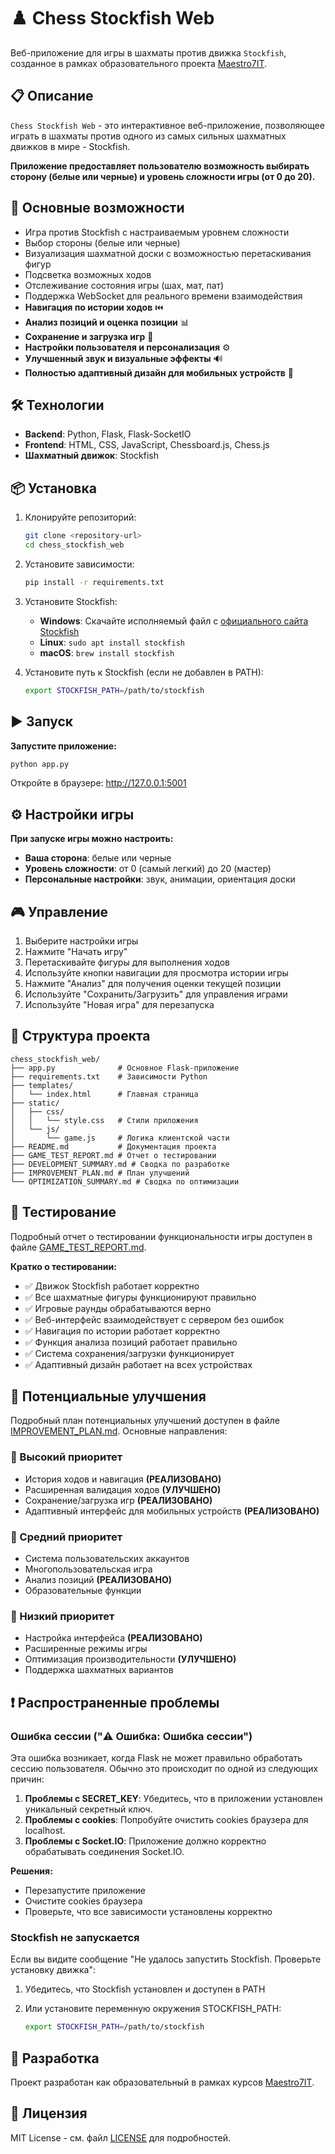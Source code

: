 # ♟️ Chess Stockfish Web

Веб-приложение для игры в шахматы против движка `Stockfish`, созданное в рамках образовательного проекта [Maestro7IT](https://school-maestro7it.ru/).

## 📋 Описание

`Chess Stockfish Web` - это интерактивное веб-приложение, позволяющее играть в шахматы против одного из самых сильных шахматных движков в мире - Stockfish.

**Приложение предоставляет пользователю возможность выбирать сторону (белые или черные) и уровень сложности игры (от 0 до 20).**

## 🚀 Основные возможности

- Игра против Stockfish с настраиваемым уровнем сложности
- Выбор стороны (белые или черные)
- Визуализация шахматной доски с возможностью перетаскивания фигур
- Подсветка возможных ходов
- Отслеживание состояния игры (шах, мат, пат)
- Поддержка WebSocket для реального времени взаимодействия
- **Навигация по истории ходов** ⏮️
- **Анализ позиций и оценка позиции** 📊
- **Сохранение и загрузка игр** 💾
- **Настройки пользователя и персонализация** ⚙️
- **Улучшенный звук и визуальные эффекты** 🔊
- **Полностью адаптивный дизайн для мобильных устройств** 📱

## 🛠 Технологии

- **Backend**: Python, Flask, Flask-SocketIO
- **Frontend**: HTML, CSS, JavaScript, Chessboard.js, Chess.js
- **Шахматный движок**: Stockfish

## 📦 Установка

1. Клонируйте репозиторий:

   ```bash
   git clone <repository-url>
   cd chess_stockfish_web
   ```

2. Установите зависимости:

   ```bash
   pip install -r requirements.txt
   ```

3. Установите Stockfish:

   - **Windows**: Скачайте исполняемый файл с [официального сайта Stockfish](https://stockfishchess.org/download/)
   - **Linux**: `sudo apt install stockfish`
   - **macOS**: `brew install stockfish`

4. Установите путь к Stockfish (если не добавлен в PATH):

   ```bash
   export STOCKFISH_PATH=/path/to/stockfish
   ```

## ▶️ Запуск

**Запустите приложение:**

```bash
python app.py
```

Откройте в браузере: http://127.0.0.1:5001

## ⚙️ Настройки игры

**При запуске игры можно настроить:**

- **Ваша сторона**: белые или черные
- **Уровень сложности**: от 0 (самый легкий) до 20 (мастер)
- **Персональные настройки**: звук, анимации, ориентация доски

## 🎮 Управление

1. Выберите настройки игры
2. Нажмите "Начать игру"
3. Перетаскивайте фигуры для выполнения ходов
4. Используйте кнопки навигации для просмотра истории игры
5. Нажмите "Анализ" для получения оценки текущей позиции
6. Используйте "Сохранить/Загрузить" для управления играми
7. Используйте "Новая игра" для перезапуска

## 📁 Структура проекта

```
chess_stockfish_web/
├── app.py              # Основное Flask-приложение
├── requirements.txt    # Зависимости Python
├── templates/
│   └── index.html      # Главная страница
├── static/
│   ├── css/
│   │   └── style.css   # Стили приложения
│   └── js/
│       └── game.js     # Логика клиентской части
├── README.md           # Документация проекта
├── GAME_TEST_REPORT.md # Отчет о тестировании
├── DEVELOPMENT_SUMMARY.md # Сводка по разработке
├── IMPROVEMENT_PLAN.md # План улучшений
└── OPTIMIZATION_SUMMARY.md # Сводка по оптимизации
```

## 🧪 Тестирование

Подробный отчет о тестировании функциональности игры доступен в файле [GAME_TEST_REPORT.md](GAME_TEST_REPORT.md).

**Кратко о тестировании:**

- ✅ Движок Stockfish работает корректно
- ✅ Все шахматные фигуры функционируют правильно
- ✅ Игровые раунды обрабатываются верно
- ✅ Веб-интерфейс взаимодействует с сервером без ошибок
- ✅ Навигация по истории работает корректно
- ✅ Функция анализа позиций работает правильно
- ✅ Система сохранения/загрузки функционирует
- ✅ Адаптивный дизайн работает на всех устройствах

## 🚀 Потенциальные улучшения

Подробный план потенциальных улучшений доступен в файле [IMPROVEMENT_PLAN.md](IMPROVEMENT_PLAN.md). Основные направления:

### 🥇 Высокий приоритет

- История ходов и навигация **(РЕАЛИЗОВАНО)**
- Расширенная валидация ходов **(УЛУЧШЕНО)**
- Сохранение/загрузка игр **(РЕАЛИЗОВАНО)**
- Адаптивный интерфейс для мобильных устройств **(РЕАЛИЗОВАНО)**

### 🥈 Средний приоритет

- Система пользовательских аккаунтов
- Многопользовательская игра
- Анализ позиций **(РЕАЛИЗОВАНО)**
- Образовательные функции

### 🥉 Низкий приоритет

- Настройка интерфейса **(РЕАЛИЗОВАНО)**
- Расширенные режимы игры
- Оптимизация производительности **(УЛУЧШЕНО)**
- Поддержка шахматных вариантов

## ❗ Распространенные проблемы

### Ошибка сессии ("⚠️ Ошибка: Ошибка сессии")

Эта ошибка возникает, когда Flask не может правильно обработать сессию пользователя. Обычно это происходит по одной из следующих причин:

1. **Проблемы с SECRET_KEY**: Убедитесь, что в приложении установлен уникальный секретный ключ.
2. **Проблемы с cookies**: Попробуйте очистить cookies браузера для localhost.
3. **Проблемы с Socket.IO**: Приложение должно корректно обрабатывать соединения Socket.IO.

**Решения:**

- Перезапустите приложение
- Очистите cookies браузера
- Проверьте, что все зависимости установлены корректно

### Stockfish не запускается

Если вы видите сообщение "Не удалось запустить Stockfish. Проверьте установку движка":

1. Убедитесь, что Stockfish установлен и доступен в PATH
2. Или установите переменную окружения STOCKFISH_PATH:
   
   ```bash
   export STOCKFISH_PATH=/path/to/stockfish
   ```

## 🤝 Разработка

Проект разработан как образовательный в рамках курсов [Maestro7IT](https://school-maestro7it.ru/).

## 📄 Лицензия

MIT License - см. файл [LICENSE](LICENSE) для подробностей.